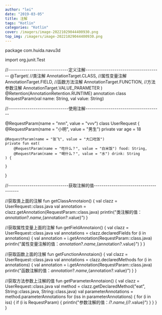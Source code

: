 ```yaml
---
author: "lei"
date: "2019-03-05"
title: 注解
tags: "Kotlin"
categories: "Kotlin"
cover: /imagers/image-20221029044400930.png
top_img: /imagers/image-20221029044400930.png
---
```


package com.huida.navu3d

import org.junit.Test


//-------------------------------定义注解---------------------------------------
@Target(
//类注解
AnnotationTarget.CLASS,
//属性变量注解
AnnotationTarget.FIELD,
//函数方法注解
AnnotationTarget.FUNCTION,
//方法参数注解
AnnotationTarget.VALUE_PARAMETER
)
@Retention(AnnotationRetention.RUNTIME)
annotation class RequestParam(val name: String, val value: String)

//-------------------------------使用注解---------------------------------------

@RequestParam(name = "nnn", value = "vvv")
class UserRequest {
@RequestParam(name = "小明", value = "男生")
private var age = 18

    @RequestParam(name = "张飞", value = "大口吃饭")
    private fun eat(
        @RequestParam(name = "吃什么？", value = "白米饭") food: String,
        @RequestParam(name = "喝什么？", value = "水") drink: String
    ) {
    
    }

}

//-------------------------------获取注解的值---------------------------------------

//获取类上面的注解
fun getClassAnnotaion() {
val clazz = UserRequest::class.java
val annotation = clazz.getAnnotation(RequestParam::class.java)
println("类注解的值：${annotation?.name},${annotation?.value}")
}

//获取属性变量上面的注解
fun getFieldAnnotaion() {
val clazz = UserRequest::class.java
val annotations = clazz.declaredFields
for (i in annotations) {
val annotation = i.getAnnotation(RequestParam::class.java)
println("属性变量注解的值：${annotation?.name},${annotation?.value}")
}
}

//获取函数上面的注解
fun getFunctionAnnotaion() {
val clazz = UserRequest::class.java
val annotations = clazz.declaredMethods
for (i in annotations) {
val annotation = i.getAnnotation(RequestParam::class.java)
println("函数注解的值：${annotation?.name},${annotation?.value}")
}
}

//获取方法参数上注解的值
fun getParameterAnnotaion() {
val clazz = UserRequest::class.java
val method = clazz.getDeclaredMethod("eat", String::class.java, String::class.java)
val parameterAnnotations = method.parameterAnnotations
for (iss in parameterAnnotations) {
for (i in iss) {
if (i is RequestParam) {
println("参数注解的值：${i?.name},${i?.value}")
}
}
}
}

